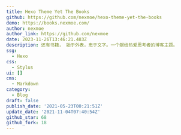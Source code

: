 ```yaml
---
title: Hexo Theme Yet The Books
github: https://github.com/nexmoe/hexo-theme-yet-the-books
demo: https://books.nexmoe.com/
author: nexmoe
author_link: https://github.com/nexmoe
date: 2023-11-26T13:46:21.483Z
description: 还有书籍， 始于外表，忠于文字。一个献给热爱思考者的博客主题。
ssg:
  - Hexo
css:
  - Stylus
ui: []
cms:
  - Markdown
category:
  - Blog
draft: false
publish_date: '2021-05-23T00:21:51Z'
update_date: '2021-11-04T07:40:54Z'
github_star: 68
github_fork: 18
---
```

